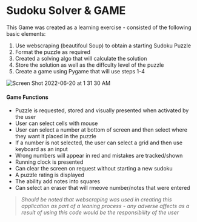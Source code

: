 # Sudoku Solver & GAME

This Game was created as a learning exercise - consisted of the following basic elements:
  1) Use webscraping (beautifoul Soup) to obtain a starting Sudoku Puzzle
  2) Format the puzzle as required
  3) Created a solving algo that will calculate the solution
  4) Store the solution as well as the diffculty level of the puzzle
  5) Create a game using Pygame that will use steps 1-4


![Screen Shot 2022-06-20 at 1 31 30 AM](https://user-images.githubusercontent.com/81199296/174531646-713143ed-5f39-41a1-94e3-6c3775427c86.png)


#### Game Functions
  - Puzzle is requested, stored and visually presented when activated by the user
  - User can select cells with mouse
  - User can select a number at bottom of screen and then select where they want it placed in the puzzle
  - If a number is not selected, the user can select a grid and then use keyboard as an input
  - Wrong numbers will appear in red and mistakes are tracked/shown
  - Running clock is presented
  - Can clear the screen on request without starting a new sudoku
  - A puzzle rating is displayed
  - The ability add notes into squares
  - Can select an eraser that will rmeove number/notes that were entered


> *Should be noted that webscraping was used in creating this application as part of a leaning process - any adverse affects 
as a result of using this code would be the responsibility of the user*
